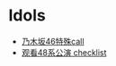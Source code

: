 # Idols

- [乃木坂46特殊call](/idols/nogizaka-special-calls.md)
- [观看48系公演 checklist](/idols/48-group-live-checklist.md)
